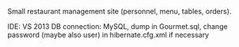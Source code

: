 Small restaurant management site (personnel, menu, tables, orders).

IDE: VS 2013
DB connection: MySQL, dump in Gourmet.sql, change password (maybe also user) in hibernate.cfg.xml if necessary